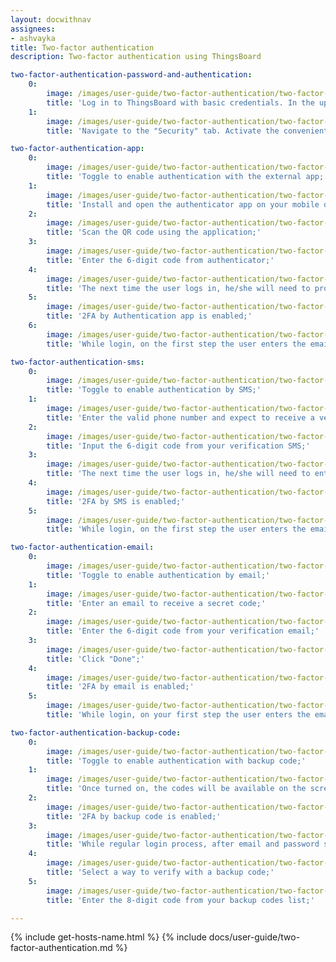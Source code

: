 ```yaml
---
layout: docwithnav
assignees:
- ashvayka
title: Two-factor authentication
description: Two-factor authentication using ThingsBoard

two-factor-authentication-password-and-authentication:
    0:
        image: /images/user-guide/two-factor-authentication/two-factor-authentication-password-and-authentication-1-ce.png
        title: 'Log in to ThingsBoard with basic credentials. In the upper right corner, click on the three dots icon. In the dropdown menu, proceed with "Account";'
    1:
        image: /images/user-guide/two-factor-authentication/two-factor-authentication-password-and-authentication-2-ce.png
        title: 'Navigate to the "Security" tab. Activate the convenient verification method. One can activate multiple providers. Save changes.'

two-factor-authentication-app:
    0:
        image: /images/user-guide/two-factor-authentication/two-factor-authentication-app-1-ce.png
        title: 'Toggle to enable authentication with the external app;'
    1:
        image: /images/user-guide/two-factor-authentication/two-factor-authentication-app-2-ce.png
        title: 'Install and open the authenticator app on your mobile device;'
    2:
        image: /images/user-guide/two-factor-authentication/two-factor-authentication-app-3-ce.png
        title: 'Scan the QR code using the application;'
    3:
        image: /images/user-guide/two-factor-authentication/two-factor-authentication-app-4-ce.png
        title: 'Enter the 6-digit code from authenticator;'
    4:
        image: /images/user-guide/two-factor-authentication/two-factor-authentication-app-5-ce.png
        title: 'The next time the user logs in, he/she will need to provide the code rendered by the application. Click "Done";'
    5:
        image: /images/user-guide/two-factor-authentication/two-factor-authentication-app-6-ce.png
        title: '2FA by Authentication app is enabled;'
    6:
        image: /images/user-guide/two-factor-authentication/two-factor-authentication-app-7-ce.png
        title: 'While login, on the first step the user enters the email and password. Afterward, user should enter the security code from the authenticator app.'

two-factor-authentication-sms:
    0:
        image: /images/user-guide/two-factor-authentication/two-factor-authentication-sms-1-ce.png
        title: 'Toggle to enable authentication by SMS;'
    1:
        image: /images/user-guide/two-factor-authentication/two-factor-authentication-sms-2-ce.png
        title: 'Enter the valid phone number and expect to receive a verification short message;'
    2:
        image: /images/user-guide/two-factor-authentication/two-factor-authentication-sms-4-ce.png
        title: 'Input the 6-digit code from your verification SMS;'
    3:
        image: /images/user-guide/two-factor-authentication/two-factor-authentication-sms-5-ce.png
        title: 'The next time the user logs in, he/she will need to enter the code from SMS. Click "Done";'
    4:
        image: /images/user-guide/two-factor-authentication/two-factor-authentication-sms-6-ce.png
        title: '2FA by SMS is enabled;'
    5:
        image: /images/user-guide/two-factor-authentication/two-factor-authentication-sms-7-ce.png
        title: 'While login, on the first step the user enters the email and password. Afterward, user should enter the security code from your SMS.'

two-factor-authentication-email:
    0:
        image: /images/user-guide/two-factor-authentication/two-factor-authentication-email-1-ce.png
        title: 'Toggle to enable authentication by email;'
    1:
        image: /images/user-guide/two-factor-authentication/two-factor-authentication-email-2-ce.png
        title: 'Enter an email to receive a secret code;'
    2:
        image: /images/user-guide/two-factor-authentication/two-factor-authentication-email-3-ce.png
        title: 'Enter the 6-digit code from your verification email;'
    3:
        image: /images/user-guide/two-factor-authentication/two-factor-authentication-email-4-ce.png
        title: 'Click "Done";'
    4:
        image: /images/user-guide/two-factor-authentication/two-factor-authentication-email-5-ce.png
        title: '2FA by email is enabled;'
    5:
        image: /images/user-guide/two-factor-authentication/two-factor-authentication-email-6-ce.png
        title: 'While login, on your first step the user enters the email and password. Afterward, user should enter the security code from your mailbox.'

two-factor-authentication-backup-code:
    0:
        image: /images/user-guide/two-factor-authentication/two-factor-authentication-backup-code-1-ce.png
        title: 'Toggle to enable authentication with backup code;'
    1:
        image: /images/user-guide/two-factor-authentication/two-factor-authentication-backup-code-2-ce.png
        title: 'Once turned on, the codes will be available on the screen. The user can download them (txt) or print them. Each backup code can be used once;'
    2:
        image: /images/user-guide/two-factor-authentication/two-factor-authentication-backup-code-3-ce.png
        title: '2FA by backup code is enabled;'
    3:
        image: /images/user-guide/two-factor-authentication/two-factor-authentication-backup-code-4-ce.png
        title: 'While regular login process, after email and password step click “Try another way” button;'
    4:
        image: /images/user-guide/two-factor-authentication/two-factor-authentication-backup-code-5-ce.png
        title: 'Select a way to verify with a backup code;'
    5:
        image: /images/user-guide/two-factor-authentication/two-factor-authentication-backup-code-6-ce.png
        title: 'Enter the 8-digit code from your backup codes list;'

---
```


{% include get-hosts-name.html %}
{% include docs/user-guide/two-factor-authentication.md %}
